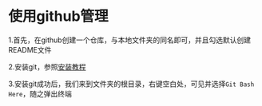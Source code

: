# 使用github管理 

1.首先，在github创建一个仓库，与本地文件夹的同名即可，并且勾选默认创建README文件

2.安装git，参照[安装教程](https://www.liaoxuefeng.com/wiki/896043488029600/896067074338496) 

3.安装git成功后，我们来到文件夹的根目录，右键空白处，可见并选择`Git Bash Here`，随之弹出终端